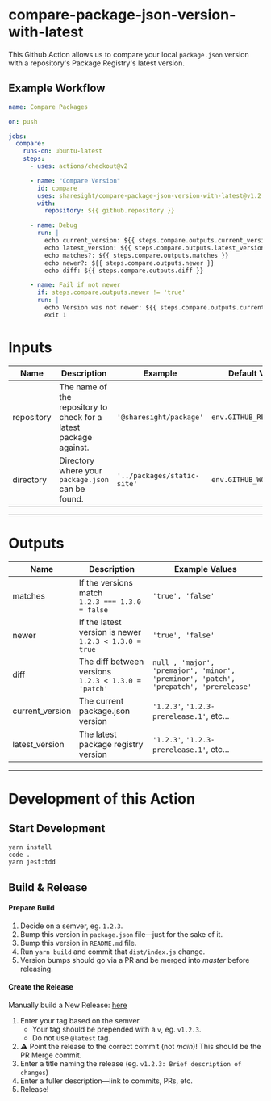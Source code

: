 # compare-package-json-version-with-latest

This Github Action allows us to compare your local `package.json` version with a repository's Package Registry's latest version.

## Example Workflow

```yaml
name: Compare Packages

on: push

jobs:
  compare:
    runs-on: ubuntu-latest
    steps:
      - uses: actions/checkout@v2

      - name: "Compare Version"
        id: compare
        uses: sharesight/compare-package-json-version-with-latest@v1.2.1
        with:
          repository: ${{ github.repository }}

      - name: Debug
        run: |
          echo current_version: ${{ steps.compare.outputs.current_version }}
          echo latest_version: ${{ steps.compare.outputs.latest_version }}
          echo matches?: ${{ steps.compare.outputs.matches }}
          echo newer?: ${{ steps.compare.outputs.newer }}
          echo diff: ${{ steps.compare.outputs.diff }}

      - name: Fail if not newer
        if: steps.compare.outputs.newer != 'true'
        run: |
          echo Version was not newer: ${{ steps.compare.outputs.current_version }} vs. ${{ steps.compare.outputs.latest_version }}
          exit 1
```

# Inputs

| Name       | Description                                                       | Example                     | Default Value           |
| ---------- | ----------------------------------------------------------------- | --------------------------- | ----------------------- |
| repository | The name of the repository to check for a latest package against. | `'@sharesight/package'`      | `env.GITHUB_REPOSITORY` |
| directory  | Directory where your `package.json` can be found.                 | `'../packages/static-site'` | `env.GITHUB_WORKSPACE`  |

---

# Outputs

| Name            | Description                                              | Example Values                                                                       |
| --------------- | -------------------------------------------------------- | ------------------------------------------------------------------------------------ |
| matches         | If the versions match<br>`1.2.3 === 1.3.0 = false`       | `'true', 'false'`                                                                    |
| newer           | If the latest version is newer<br>`1.2.3 < 1.3.0 = true` | `'true', 'false'`                                                                    |
| diff            | The diff between versions<br>`1.2.3 < 1.3.0 = 'patch'`   | `null , 'major', 'premajor', 'minor', 'preminor', 'patch', 'prepatch', 'prerelease'` |
| current_version | The current package.json version                         | `'1.2.3'`, `'1.2.3-prerelease.1'`, etc…                                              |
| latest_version  | The latest package registry version                      | `'1.2.3'`, `'1.2.3-prerelease.1'`, etc…                                              |

---

# Development of this Action

## Start Development

```bash
yarn install
code .
yarn jest:tdd
```

## Build & Release

#### Prepare Build

1. Decide on a semver, eg. `1.2.3`.
2. Bump this version in `package.json` file—just for the sake of it.
3. Bump this version in `README.md` file.
4. Run `yarn build` and commit that `dist/index.js` change.
5. Version bumps should go via a PR and be merged into _master_ before releasing.

#### Create the Release

Manually build a New Release: [here](https://github.com/sharesight/compare-package-json-version-with-latest/releases/new)

1. Enter your tag based on the semver.
    - Your tag should be prepended with a `v`, eg. `v1.2.3`.
    - Do not use `@latest` tag.
2. :warning: Point the release to the correct commit (not _main_)!  This should be the PR Merge commit.
3. Enter a title naming the release (eg. `v1.2.3: Brief description of changes`)
4. Enter a fuller description—link to commits, PRs, etc.
5. Release!
